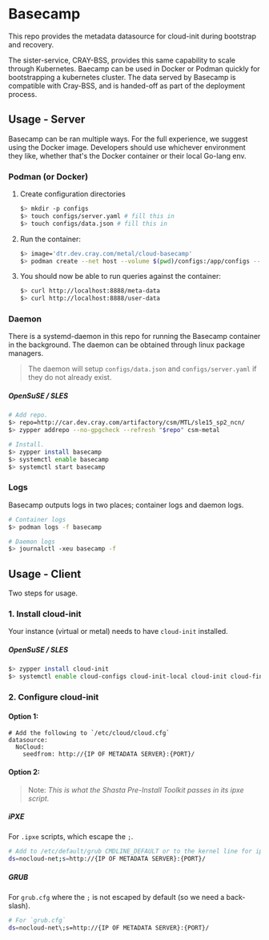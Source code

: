 # Basecamp 

This repo provides the metadata datasource for cloud-init during bootstrap and recovery.

The sister-service, CRAY-BSS, provides this same capability to scale through Kubernetes. Baecamp can be
used in Docker or Podman quickly for bootstrapping a kubernetes cluster. The data served by Basecamp
is compatible with Cray-BSS, and is handed-off as part of the deployment process.

## Usage - Server

Basecamp can be ran multiple ways. For the full experience, we suggest using the Docker image.
Developers should use whichever environment they like, whether that's the Docker container
or their local Go-lang env.

### Podman (or Docker)

1. Create configuration directories

    ```bash
    $> mkdir -p configs
    $> touch configs/server.yaml # fill this in
    $> touch configs/data.json # fill this in
    ```
2. Run the container:

    ```bash
   $> image='dtr.dev.cray.com/metal/cloud-basecamp'
   $> podman create --net host --volume $(pwd)/configs:/app/configs --name basecamp "$image"
    ```
3. You should now be able to run queries against the container:

    ```bash
    $> curl http://localhost:8888/meta-data
    $> curl http://localhost:8888/user-data
    ```

### Daemon

There is a systemd-daemon in this repo for running the Basecamp container in the background. The 
daemon can be obtained through linux package managers.

> The daemon will setup `configs/data.json` and `configs/server.yaml` if they do not already exist.

##### OpenSuSE / SLES

```bash
# Add repo.
$> repo=http://car.dev.cray.com/artifactory/csm/MTL/sle15_sp2_ncn/
$> zypper addrepo --no-gpgcheck --refresh "$repo" csm-metal

# Install.
$> zypper install basecamp
$> systemctl enable basecamp
$> systemctl start basecamp
```
### Logs

Basecamp outputs logs in two places; container logs and daemon logs.

```bash
# Container logs
$> podman logs -f basecamp

# Daemon logs
$> journalctl -xeu basecamp -f
``` 


## Usage - Client

Two steps for usage.

### 1. Install cloud-init

Your instance (virtual or metal) needs to have `cloud-init` installed.


##### OpenSuSE / SLES

```bash
$> zypper install cloud-init
$> systemctl enable cloud-configs cloud-init-local cloud-init cloud-final
```

### 2. Configure cloud-init

#### Option 1:

    # Add the following to `/etc/cloud/cloud.cfg`
    datasource:
      NoCloud:
        seedfrom: http://{IP OF METADATA SERVER}:{PORT}/

#### Option 2:

> Note: _This is what the Shasta Pre-Install Toolkit passes in its ipxe script._

##### iPXE
For `.ipxe` scripts, which escape the `;`.
```bash
# Add to /etc/default/grub CMDLINE_DEFAULT or to the kernel line for ipxe:
ds=nocloud-net;s=http://{IP OF METADATA SERVER}:{PORT}/
```

##### GRUB
For `grub.cfg` where the `;` is not escaped by default (so we need a back-slash).
```bash
# For `grub.cfg`
ds=nocloud-net\;s=http://{IP OF METADATA SERVER}:{PORT}/
```
